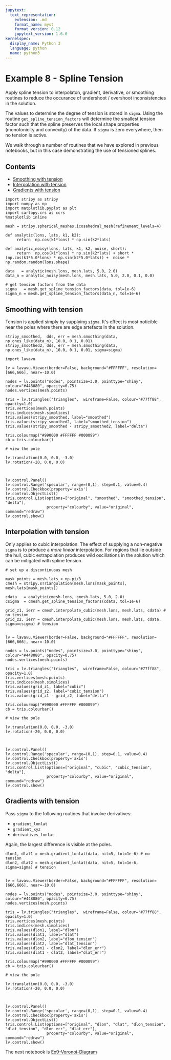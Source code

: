 ```yaml
---
jupytext:
  text_representation:
    extension: .md
    format_name: myst
    format_version: 0.12
    jupytext_version: 1.6.0
kernelspec:
  display_name: Python 3
  language: python
  name: python3
---
```


# Example 8 - Spline Tension

Apply spline tension to interpolaton, gradient, derivative, or smoothing routines to reduce the occurance of undershoot / overshoot inconsistencies in the solution.

The values to determine the degree of tension is stored in `sigma`. Using the routine `get_spline_tension_factors` will determine the smallest tension factor such that the spline preserves the local shape properties (monotonicity and convexity) of the data. If `sigma` is zero everywhere, then no tension is active.

We walk through a number of routines that we have explored in previous notebooks, but in this case demonstrating the use of tensioned splines.

## Contents

- [Smoothing with tension](#Smoothing-with-tension)
- [Interpolation with tension](#Interpolation-with-tension)
- [Gradients with tension](#Gradients-with-tension)

```{code-cell} ipython3
import stripy as stripy
import numpy as np
import matplotlib.pyplot as plt
import cartopy.crs as ccrs
%matplotlib inline
```

```{code-cell} ipython3
mesh = stripy.spherical_meshes.icosahedral_mesh(refinement_levels=4)
```

```{code-cell} ipython3
def analytic(lons, lats, k1, k2):
     return  np.cos(k1*lons) * np.sin(k2*lats) 

def analytic_noisy(lons, lats, k1, k2, noise, short):
     return  np.cos(k1*lons) * np.sin(k2*lats) + short * (np.cos(k1*5.0*lons) * np.sin(k2*5.0*lats)) +  noise * np.random.random(lons.shape)

data   = analytic(mesh.lons, mesh.lats, 5.0, 2.0)
data_n = analytic_noisy(mesh.lons, mesh.lats, 5.0, 2.0, 0.1, 0.0)
```

```{code-cell} ipython3
# get tension factors from the data
sigma   = mesh.get_spline_tension_factors(data, tol=1e-6)
sigma_n = mesh.get_spline_tension_factors(data_n, tol=1e-6)
```

## Smoothing with tension

Tension is applied simply by supplying `sigma`. It's effect is most noticible near the poles where there are edge artefacts in the solution.

```{code-cell} ipython3
stripy_smoothed,  dds, err = mesh.smoothing(data, np.ones_like(data_n), 10.0, 0.1, 0.01)
stripy_smoothed2, dds, err = mesh.smoothing(data, np.ones_like(data_n), 10.0, 0.1, 0.01, sigma=sigma)
```

```{code-cell} ipython3
import lavavu

lv = lavavu.Viewer(border=False, background="#FFFFFF", resolution=[666,666], near=-10.0)

nodes = lv.points("nodes", pointsize=3.0, pointtype="shiny", colour="#448080", opacity=0.75)
nodes.vertices(mesh.points)

tris = lv.triangles("triangles",  wireframe=False, colour="#77ff88", opacity=1.0)
tris.vertices(mesh.points)
tris.indices(mesh.simplices)
tris.values(stripy_smoothed, label="smoothed")
tris.values(stripy_smoothed2, label="smoothed_tension")
tris.values(stripy_smoothed - stripy_smoothed2, label="delta")

tris.colourmap("#990000 #FFFFFF #000099")
cb = tris.colourbar()

# view the pole

lv.translation(0.0, 0.0, -3.0)
lv.rotation(-20, 0.0, 0.0)



lv.control.Panel()
lv.control.Range('specular', range=(0,1), step=0.1, value=0.4)
lv.control.Checkbox(property='axis')
lv.control.ObjectList()
tris.control.List(options=["original", "smoothed", "smoothed_tension", "delta"],
                  property="colourby", value="original", command="redraw")
lv.control.show()
```

## Interpolation with tension

Only applies to cubic interpolation. The effect of supplying a non-negative `sigma` is to produce a _more linear_ interpolation. For regions that lie outside the hull, cubic extrapolation produces wild oscillations in the solution which can be mitigated with spline tension.

```{code-cell} ipython3
# set up a discontinuous mesh

mask_points = mesh.lats < np.pi/3
cmesh = stripy.sTriangulation(mesh.lons[mask_points], mesh.lats[mask_points])

cdata   = analytic(cmesh.lons, cmesh.lats, 5.0, 2.0)
csigma  = cmesh.get_spline_tension_factors(cdata, tol=1e-6)
```

```{code-cell} ipython3
grid_z1, ierr = cmesh.interpolate_cubic(mesh.lons, mesh.lats, cdata) # no tension
grid_z2, ierr = cmesh.interpolate_cubic(mesh.lons, mesh.lats, cdata, sigma=csigma) # tension
```

```{code-cell} ipython3

lv = lavavu.Viewer(border=False, background="#FFFFFF", resolution=[666,666], near=-10.0)

nodes = lv.points("nodes", pointsize=3.0, pointtype="shiny", colour="#448080", opacity=0.75)
nodes.vertices(mesh.points)

tris = lv.triangles("triangles",  wireframe=False, colour="#77ff88", opacity=1.0)
tris.vertices(mesh.points)
tris.indices(mesh.simplices)
tris.values(grid_z1, label="cubic")
tris.values(grid_z2, label="cubic_tension")
tris.values(grid_z1 - grid_z2, label="delta")

tris.colourmap("#990000 #FFFFFF #000099")
cb = tris.colourbar()

# view the pole

lv.translation(0.0, 0.0, -3.0)
lv.rotation(-20, 0.0, 0.0)



lv.control.Panel()
lv.control.Range('specular', range=(0,1), step=0.1, value=0.4)
lv.control.Checkbox(property='axis')
lv.control.ObjectList()
tris.control.List(options=["original", "cubic", "cubic_tension", "delta"],
                  property="colourby", value="original", command="redraw")
lv.control.show()
```

## Gradients with tension

Pass `sigma` to the following routines that involve derivatives:

- `gradient_lonlat`
- `gradient_xyz`
- `derivatives_lonlat`

Again, the largest difference is visible at the poles.

```{code-cell} ipython3
dlon1, dlat1 = mesh.gradient_lonlat(data, nit=5, tol=1e-6) # no tension
dlon2, dlat2 = mesh.gradient_lonlat(data, nit=5, tol=1e-6, sigma=sigma) # tension
```

```{code-cell} ipython3

lv = lavavu.Viewer(border=False, background="#FFFFFF", resolution=[666,666], near=-10.0)

nodes = lv.points("nodes", pointsize=3.0, pointtype="shiny", colour="#448080", opacity=0.75)
nodes.vertices(mesh.points)

tris = lv.triangles("triangles",  wireframe=False, colour="#77ff88", opacity=1.0)
tris.vertices(mesh.points)
tris.indices(mesh.simplices)
tris.values(dlon1, label="dlon")
tris.values(dlat1, label="dlat")
tris.values(dlon2, label="dlon_tension")
tris.values(dlat2, label="dlat_tension")
tris.values(dlon1 - dlon2, label="dlon_err")
tris.values(dlat1 - dlat2, label="dlat_err")

tris.colourmap("#990000 #FFFFFF #000099")
cb = tris.colourbar()

# view the pole

lv.translation(0.0, 0.0, -3.0)
lv.rotation(-20, 0.0, 0.0)



lv.control.Panel()
lv.control.Range('specular', range=(0,1), step=0.1, value=0.4)
lv.control.Checkbox(property='axis')
lv.control.ObjectList()
tris.control.List(options=["original", "dlon", "dlat", "dlon_tension", "dlat_tension", "dlon_err", "dlat_err"],
                  property="colourby", value="original", command="redraw")
lv.control.show()
```

The next notebook is [Ex9-Voronoi-Diagram](Ex9-Voronoi-Diagram.ipynb)
